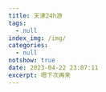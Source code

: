 ```yaml
---
title: 天津24h游
tags:
  - null
index_img: /img/
categories:
  - null
notshow: true
date: 2023-04-22 23:07:11
excerpt: 嗯下次再来
---
```

